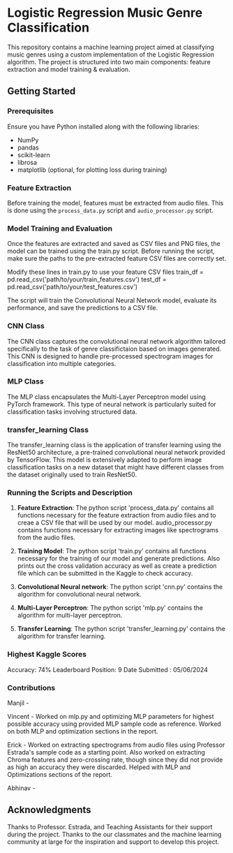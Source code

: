 # Logistic Regression Music Genre Classification

This repository contains a machine learning project aimed at classifying music genres using a custom implementation of the Logistic Regression algorithm. The project is structured into two main components: feature extraction and model training & evaluation.

## Getting Started

### Prerequisites
Ensure you have Python installed along with the following libraries:
- NumPy
- pandas
- scikit-learn
- librosa
- matplotlib (optional, for plotting loss during training)

### Feature Extraction
Before training the model, features must be extracted from audio files. This is done using the `process_data.py` script and `audio_processor.py` script. 


### Model Training and Evaluation
Once the features are extracted and saved as CSV files and PNG files, the model can be trained using the train.py script. Before running the script, make sure the paths to the pre-extracted feature CSV files are correctly set. 

Modify these lines in train.py to use your feature CSV files
train_df = pd.read_csv('path/to/your/train_features.csv')
test_df = pd.read_csv('path/to/your/test_features.csv')

The script will train the Convolutional Neural Network model, evaluate its performance, and save the predictions to a CSV file.

### CNN Class
The CNN class captures the convolutional neural network algorithm tailored specifically to the task of genre classifictaion based on images generated. This CNN is designed to handle pre-processed spectrogram images for classification into multiple categories.

### MLP Class
The MLP class encapsulates the Multi-Layer Perceptron model using PyTorch framework. This type of neural network is particularly suited for classification tasks involving structured data.

### transfer_learning Class
The transfer_learning class is the application of transfer learning using the ResNet50 architecture, a pre-trained convolutional neural network provided by TensorFlow. This model is extensively adapted to perform image classification tasks on a new dataset that might have different classes from the dataset originally used to train ResNet50.

### Running the Scripts and Description

1. **Feature Extraction**: The python script 'process_data.py' contains all functions necessary for the feature extraction from audio files and to creae a CSV file that will be used by our model. audio_processor.py contains functions necessary for extracting images like spectrograms from the audio files.

2. **Training Model**: The python script 'train.py' contains all functions necessary for the training of our model and generate predictions. Also prints out the cross validation accuracy as well as create a prediction file which can be submitted in the Kaggle to check accuracy. 

3. **Convolutional Neural network**: The python script 'cnn.py' contains the algorithm for convolutional neural network. 

3. **Multi-Layer Perceptron**: The python script 'mlp.py' contains the algorithm for multi-layer perceptron.

3. **Transfer Learning**: The python script 'transfer_learning.py' contains the algorithm for transfer learning.


### Highest Kaggle Scores
Accuracy: 74% Leaderboard Position: 9 Date Submitted : 05/06/2024


### Contributions
Manjil -

Vincent - Worked on mlp.py and optimizing MLP parameters for highest possible accuracy using provided MLP sample code as reference. Worked on both MLP and optimization sections in the report.

Erick - Worked on extracting spectrograms from audio files using Professor Estrada's sample code as a starting point. Also worked on extracting Chroma features and zero-crossing rate, though since they did not provide as high an accuracy they were discarded. Helped with MLP and Optimizations sections of the report.

Abhinav - 

## Acknowledgments
Thanks to Professor. Estrada, and Teaching Assistants for their support during the project. Thanks to the our classmates and the machine learning community at large for the inspiration and support to develop this project.